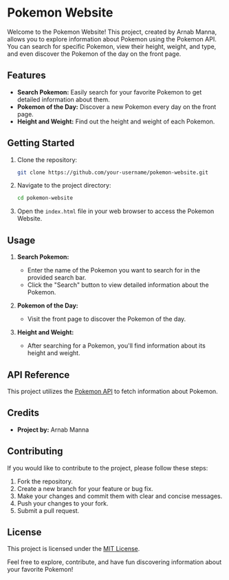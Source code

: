 # Pokemon Website

Welcome to the Pokemon Website! This project, created by Arnab Manna, allows you to explore information about Pokemon using the Pokemon API. You can search for specific Pokemon, view their height, weight, and type, and even discover the Pokemon of the day on the front page.

## Features

- **Search Pokemon:** Easily search for your favorite Pokemon to get detailed information about them.
- **Pokemon of the Day:** Discover a new Pokemon every day on the front page.
- **Height and Weight:** Find out the height and weight of each Pokemon.

## Getting Started

1. Clone the repository:

    ```bash
    git clone https://github.com/your-username/pokemon-website.git
    ```

2. Navigate to the project directory:

    ```bash
    cd pokemon-website
    ```

3. Open the `index.html` file in your web browser to access the Pokemon Website.

## Usage

1. **Search Pokemon:**
    - Enter the name of the Pokemon you want to search for in the provided search bar.
    - Click the "Search" button to view detailed information about the Pokemon.

2. **Pokemon of the Day:**
    - Visit the front page to discover the Pokemon of the day.

3. **Height and Weight:**
    - After searching for a Pokemon, you'll find information about its height and weight.

## API Reference

This project utilizes the [Pokemon API](https://pokeapi.co/) to fetch information about Pokemon.

## Credits

- **Project by:** Arnab Manna

## Contributing

If you would like to contribute to the project, please follow these steps:

1. Fork the repository.
2. Create a new branch for your feature or bug fix.
3. Make your changes and commit them with clear and concise messages.
4. Push your changes to your fork.
5. Submit a pull request.

## License

This project is licensed under the [MIT License](LICENSE).

Feel free to explore, contribute, and have fun discovering information about your favorite Pokemon!
